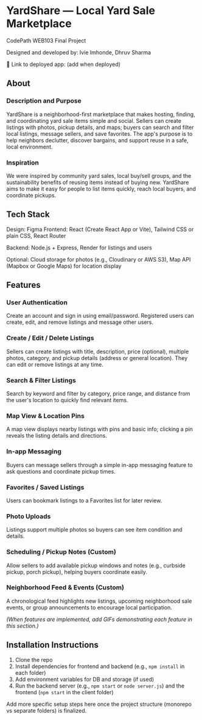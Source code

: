 # YardShare — Local Yard Sale Marketplace

CodePath WEB103 Final Project

Designed and developed by: Ivie Imhonde, Dhruv Sharma

🔗 Link to deployed app: (add when deployed)

## About

### Description and Purpose

YardShare is a neighborhood-first marketplace that makes hosting, finding, and coordinating yard sale items simple and social. Sellers can create listings with photos, pickup details, and maps; buyers can search and filter local listings, message sellers, and save favorites. The app's purpose is to help neighbors declutter, discover bargains, and support reuse in a safe, local environment.

### Inspiration

We were inspired by community yard sales, local buy/sell groups, and the sustainability benefits of reusing items instead of buying new. YardShare aims to make it easy for people to list items quickly, reach local buyers, and coordinate pickups.
## Tech Stack
Design: Figma
Frontend: React (Create React App or Vite), Tailwind CSS or plain CSS, React Router

Backend: Node.js + Express, Render for listings and users

Optional: Cloud storage for photos (e.g., Cloudinary or AWS S3), Map API (Mapbox or Google Maps) for location display

## Features

### User Authentication
Create an account and sign in using email/password. Registered users can create, edit, and remove listings and message other users.

### Create / Edit / Delete Listings
Sellers can create listings with title, description, price (optional), multiple photos, category, and pickup details (address or general location). They can edit or remove listings at any time.

### Search & Filter Listings
Search by keyword and filter by category, price range, and distance from the user's location to quickly find relevant items.

### Map View & Location Pins
A map view displays nearby listings with pins and basic info; clicking a pin reveals the listing details and directions.

### In-app Messaging
Buyers can message sellers through a simple in-app messaging feature to ask questions and coordinate pickup times.

### Favorites / Saved Listings
Users can bookmark listings to a Favorites list for later review.

### Photo Uploads
Listings support multiple photos so buyers can see item condition and details.

### Scheduling / Pickup Notes (Custom)
Allow sellers to add available pickup windows and notes (e.g., curbside pickup, porch pickup), helping buyers coordinate easily.

### Neighborhood Feed & Events (Custom)
A chronological feed highlights new listings, upcoming neighborhood sale events, or group announcements to encourage local participation.

_(When features are implemented, add GIFs demonstrating each feature in this section.)_

## Installation Instructions

1) Clone the repo
2) Install dependencies for frontend and backend (e.g., `npm install` in each folder)
3) Add environment variables for DB and storage (if used)
4) Run the backend server (e.g., `npm start` or `node server.js`) and the frontend (`npm start` in the client folder)

Add more specific setup steps here once the project structure (monorepo vs separate folders) is finalized.
